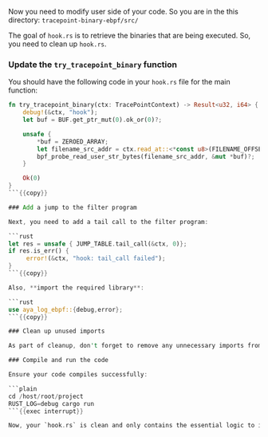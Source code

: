Now you need to modify user side of your code. So you are in the this directory: `tracepoint-binary-ebpf/src/`

The goal of `hook.rs` is to retrieve the binaries that are being executed. So, you need to clean up `hook.rs`.

### Update the `try_tracepoint_binary` function

You should have the following code in your `hook.rs` file for the main function:

```rust
fn try_tracepoint_binary(ctx: TracePointContext) -> Result<u32, i64> {
    debug!(&ctx, "hook");
    let buf = BUF.get_ptr_mut(0).ok_or(0)?;

    unsafe {
        *buf = ZEROED_ARRAY;
        let filename_src_addr = ctx.read_at::<*const u8>(FILENAME_OFFSET)?;
        bpf_probe_read_user_str_bytes(filename_src_addr, &mut *buf)?;
    }

    Ok(0)
}
```{{copy}}

### Add a jump to the filter program 

Next, you need to add a tail call to the filter program:

```rust
let res = unsafe { JUMP_TABLE.tail_call(&ctx, 0)};
if res.is_err() {
     error!(&ctx, "hook: tail_call failed");
}
```{{copy}}

Also, **import the required library**:

```rust
use aya_log_ebpf::{debug,error};
```{{copy}}

### Clean up unused imports 

As part of cleanup, don't forget to remove any unnecessary imports from the top of the file.

### Compile and run the code

Ensure your code compiles successfully:

```plain
cd /host/root/project
RUST_LOG=debug cargo run
```{{exec interrupt}}

Now, your `hook.rs` is clean and only contains the essential logic to interact with the filter program.
